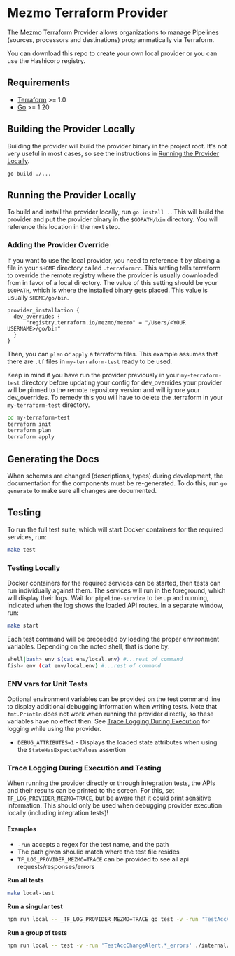 # Mezmo Terraform Provider

The Mezmo Terraform Provider allows organizations to manage Pipelines (sources, processors and destinations)
programmatically via Terraform.

You can download this repo to create your own local provider or you can use the Hashicorp registry.

## Requirements

- [Terraform](https://www.terraform.io/downloads.html) >= 1.0
- [Go](https://golang.org/doc/install) >= 1.20

## Building the Provider Locally
Building the provider will build the provider binary in the project root. It's not very useful in most
cases, so see the instructions in [Running the Provider Locally](#running-the-provider-locally).
```shell
go build ./...
```

## Running the Provider Locally

To build and install the provider locally, run `go install .`. This will build the provider and put the provider
binary in the `$GOPATH/bin` directory. You will reference this location in the next step.

### Adding the Provider Override

If you want to use the local provider, you need to reference it by placing a file in your `$HOME` directory called `.terraformrc`.
This setting tells terraform to override the remote registry where the provider is usually downloaded from in favor of a local directory.
The value of this setting should be your `$GOPATH`, which is where the installed binary gets placed.
This value is usually `$HOME/go/bin`.
```
provider_installation {
  dev_overrides {
      "registry.terraform.io/mezmo/mezmo" = "/Users/<YOUR USERNAME>/go/bin"
  }
}
```

Then, you can `plan` or `apply` a terraform files. This example assumes that there are `.tf`
files in `my-terraform-test` ready to be used.

Keep in mind if you have run the provider previously in your `my-terraform-test` directory before updating your config for dev_overrides your provider will be pinned to the remote repository version and will ignore your dev_overrides. To remedy this you will have to delete the .terraform in your `my-terraform-test` directory.

```bash
cd my-terraform-test
terraform init
terraform plan
terraform apply
```

## Generating the Docs

When schemas are changed (descriptions, types) during development, the documentation for the components must be re-generated.
To do this, run `go generate` to make sure all changes are documented.

## Testing

To run the full test suite, which will start Docker containers for the required services, run:

```sh
make test
```

### Testing Locally

Docker containers for the required services can be started, then tests can run
individually against them. The services will run in the foreground, which will display
their logs.  Wait for `pipeline-service` to be up and running, indicated when the log
shows the loaded API routes. In a separate window, run:

```sh
make start
```
Each test command will be preceeded by loading the proper environment variables. Depending
on the noted shell, that is done by:

```sh
shell|bash> env $(cat env/local.env) #...rest of command
fish> env (cat env/local.env) #...rest of command
```

### ENV vars for Unit Tests
Optional environment variables can be provided on the test command line to display
additional debugging information when writing tests. Note that `fmt.Println` does not
work when running the provider directly, so these variables have no effect then. See
[Trace Logging During Execution](#trace-logging-during-execution) for logging while using the provider.

* `DEBUG_ATTRIBUTES=1` - Displays the loaded state attributes when using the `StateHasExpectedValues` assertion

### Trace Logging During Execution and Testing

When running the provider directly or through integration tests, the APIs and their results can be printed to the screen.
For this, set `TF_LOG_PROVIDER_MEZMO=TRACE`, but be aware that it could print sensitive information.
This should only be used when debugging provider execution locally (including integration tests)!

#### Examples
* `-run` accepts a regex for the test name, and the path
* The path given shoulid match where the test file resides
* `TF_LOG_PROVIDER_MEZMO=TRACE` can be provided to see all api requests/responses/errors

**Run all tests**

```sh
make local-test
``````
**Run a singular test**

```sh
npm run local -- _TF_LOG_PROVIDER_MEZMO=TRACE go test -v -run 'TestAccAbsenceAlert_success' ./internal/provider/models/alerts/test
```

**Run a group of tests**

```sh
npm run local -- test -v -run 'TestAccChangeAlert.*_errors' ./internal/provider/models/alerts/test
```

